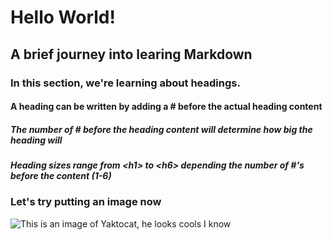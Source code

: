 # Hello World!
## A brief journey into learing Markdown

### In this section, we're learning about headings. 
#### A heading can be written by adding  a # before the actual heading content
##### The number of # before the heading content will determine how big the heading will
##### Heading sizes range from &lt;h1> to &lt;h6> depending the number of #'s before the content (1-6)

### Let's try putting an image now
![This is an image of Yaktocat, he looks cools I know](https://octodex.github.com/images/yaktocat.png)